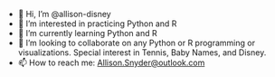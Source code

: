 - 👋 Hi, I’m @allison-disney
- 👀 I’m interested in practicing Python and R
- 🌱 I’m currently learning Python and R
- 💞️ I’m looking to collaborate on any Python or R programming or visualizations.  Special interest in Tennis, Baby Names, and Disney.
- 📫 How to reach me: Allison.Snyder@outlook.com

<!---
allison-disney/allison-disney is a ✨ special ✨ repository because its `README.md` (this file) appears on your GitHub profile.
You can click the Preview link to take a look at your changes.
--->
